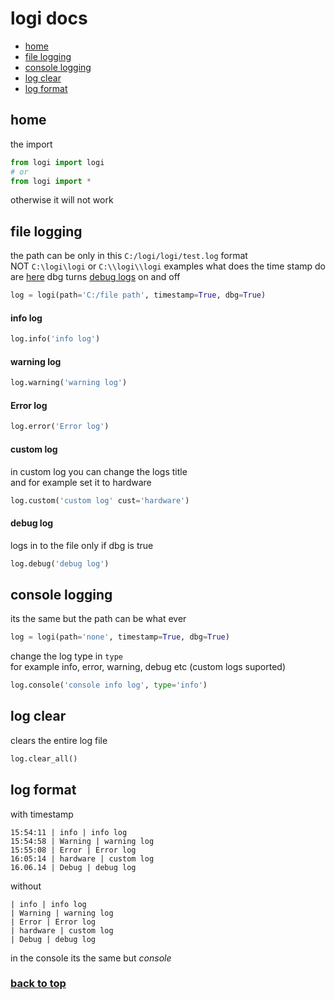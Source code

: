 # logi docs
- <a href='https://github.com/hiikion/logi/blob/main/docs.md#home'>home</a>
- <a href='https://github.com/hiikion/logi/blob/main/docs.md#file-logging'>file logging</a>
- <a href='#'>console logging</a>
- <a href='#'>log clear</a>
- <a href='#'>log format</a>

## home

the import 
```python
from logi import logi
# or
from logi import *
```
otherwise it will not work

## file logging
the path can be only in this ```C:/logi/logi/test.log``` format <br>
NOT ```C:\logi\logi``` or ```C:\\logi\\logi```
examples what does the time stamp do are <a href='#'>here</a>
dbg turns <a href='#'>debug logs</a> on and off
```python
log = logi(path='C:/file path', timestamp=True, dbg=True)
```
#### info log
```python
log.info('info log')
```
#### warning log
```python
log.warning('warning log')
```
#### Error log
```python
log.error('Error log')
```
#### custom log
in custom log you can change the logs title <br>
and for example set it to hardware
```python
log.custom('custom log' cust='hardware')
```
#### debug log
logs in to the file only if dbg is true
```python
log.debug('debug log')
```
## console logging
its the same but the path can be what ever 
```python
log = logi(path='none', timestamp=True, dbg=True)
```
change the log type in ```type``` <br>
for example info, error, warning, debug etc (custom logs suported)
```python
log.console('console info log', type='info')
```
## log clear
clears the entire log file
```python
log.clear_all()
```
## log format
with timestamp
```
15:54:11 | info | info log
15:54:58 | Warning | warning log
15:55:08 | Error | Error log
16:05:14 | hardware | custom log
16.06.14 | Debug | debug log
```
without
```
| info | info log
| Warning | warning log
| Error | Error log
| hardware | custom log
| Debug | debug log
```
in the console its the same but *console*
### <a href='https://github.com/hiikion/logi/blob/main/docs.md#logi-docs'>back to top</a>
